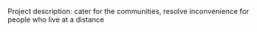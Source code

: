Project description:
cater for the communities, resolve inconvenience for people who live at a distance
